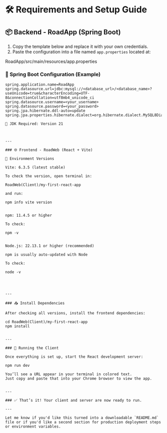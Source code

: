 # 🛠️ Requirements and Setup Guide

## 📦 Backend - RoadApp (Spring Boot)

1. Copy the template below and replace it with your own credentials.
2. Paste the configuration into a file named `app.properties` located at:

RoadApp/src/main/resources/app.properties

### 🔧 Spring Boot Configuration (Example)
```properties
spring.application.name=RoadApp
spring.datasource.url=jdbc:mysql://<database_url>/<database_name>?useUnicode=true&characterEncoding=UTF-8&connectionCollation=utf8mb4_unicode_ci
spring.datasource.username=<your_username>
spring.datasource.password=<your_password>
spring.jpa.hibernate.ddl-auto=update
spring.jpa.properties.hibernate.dialect=org.hibernate.dialect.MySQL8Dialect

📌 JDK Required: Version 21



---

### 🌐 Frontend - RoadWeb (React + Vite)

🧪 Environment Versions

Vite: 6.3.5 (latest stable)

To check the version, open terminal in:

RoadWeb(Client)/my-first-react-app

and run:

npm info vite version


npm: 11.4.5 or higher

To check:

npm -v


Node.js: 22.13.1 or higher (recommended)

npm is usually auto-updated with Node

To check:

node -v




---

### 📥 Install Dependencies

After checking all versions, install the frontend dependencies:

cd RoadWeb(Client)/my-first-react-app
npm install


---

### 🚀 Running the Client

Once everything is set up, start the React development server:

npm run dev

You’ll see a URL appear in your terminal in colored text.
Just copy and paste that into your Chrome browser to view the app.


---

### ✅ That’s it! Your client and server are now ready to run.

---

Let me know if you'd like this turned into a downloadable `README.md` file or if you'd like a second section for production deployment steps or environment variables.


